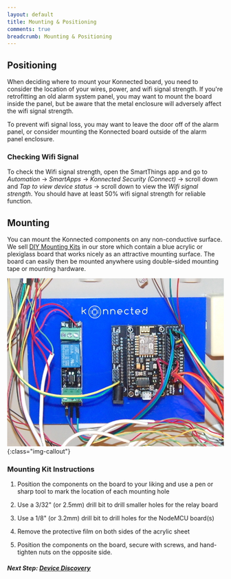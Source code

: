 ```yaml
---
layout: default
title: Mounting & Positioning
comments: true
breadcrumb: Mounting & Positioning
---
```


## Positioning

When deciding where to mount your Konnected board, you need to consider the location of your wires, power, and wifi 
signal strength. If you're retrofitting an old alarm system panel, you may want to mount the board inside the panel, but
be aware that the metal enclosure will adversely affect the wifi signal strength. 

To prevent wifi signal loss, you may want to leave the door off of the alarm panel, or consider mounting the Konnected
board outside of the alarm panel enclosure.

### Checking Wifi Signal

To check the Wifi signal strength, open the SmartThings app and go to _Automation_ -> _SmartApps_ -> 
_Konnected Security (Connect)_ -> scroll down and _Tap to view device status_ -> scroll down to view the _Wifi signal 
strength_. You should have at least 50% wifi signal strength for reliable function.


## Mounting

You can mount the Konnected components on any non-conductive surface. We sell [DIY Mounting Kits](https://store.konnected.io/products/konnected-security-mounting-kit)
in our store which contain a blue acrylic or plexiglass board that works nicely as an attractive mounting surface. The board
can easily then be mounted anywhere using double-sided mounting tape or mounting hardware.

![](/assets/images/konnected-alarm-panel.jpg){:class="img-callout"}

### Mounting Kit Instructions

1. Position the components on the board to your liking and use a pen or sharp tool to mark the location of each mounting
 hole

1. Use a 3/32" (or 2.5mm) drill bit to drill smaller holes for the relay board 

1. Use a 1/8" (or 3.2mm) drill bit to drill holes for the NodeMCU board(s)

1. Remove the protective film on both sides of the acrylic sheet

1. Position the components on the board, secure with screws, and hand-tighten nuts on the opposite side.

##### **Next Step:** [Device Discovery](/security-alarm-system/setup/discovery) 
